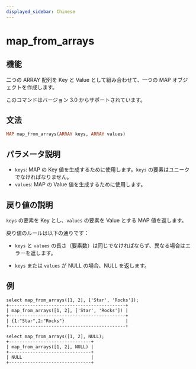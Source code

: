 ```yaml
---
displayed_sidebar: Chinese
---
```


# map_from_arrays

## 機能

二つの ARRAY 配列を Key と Value として組み合わせて、一つの MAP オブジェクトを作成します。

このコマンドはバージョン 3.0 からサポートされています。

## 文法

```Haskell
MAP map_from_arrays(ARRAY keys, ARRAY values)
```

## パラメータ説明

- `keys`: MAP の Key 値を生成するために使用します。`keys` の要素はユニークでなければなりません。
- `values`: MAP の Value 値を生成するために使用します。

## 戻り値の説明

`keys` の要素を Key とし、`values` の要素を Value とする MAP 値を返します。

戻り値のルールは以下の通りです：

- `keys` と `values` の長さ（要素数）は同じでなければならず、異なる場合はエラーを返します。

- `keys` または `values` が NULL の場合、NULL を返します。

## 例

```Plaintext
select map_from_arrays([1, 2], ['Star', 'Rocks']);
+--------------------------------------------+
| map_from_arrays([1, 2], ['Star', 'Rocks']) |
+--------------------------------------------+
| {1:"Star",2:"Rocks"}                       |
+--------------------------------------------+
```

```Plaintext
select map_from_arrays([1, 2], NULL);
+-------------------------------+
| map_from_arrays([1, 2], NULL) |
+-------------------------------+
| NULL                          |
+-------------------------------+
```
